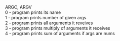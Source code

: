 ARGC, ARGV <br />
0 - program prints its name <br />
1 - program prints number of given args <br />
2 - program prints all arguments it reveives <br />
3 - program prints multiply of arguments it receives <br />
4 - program prints sum of arguments if args are nums <br />
